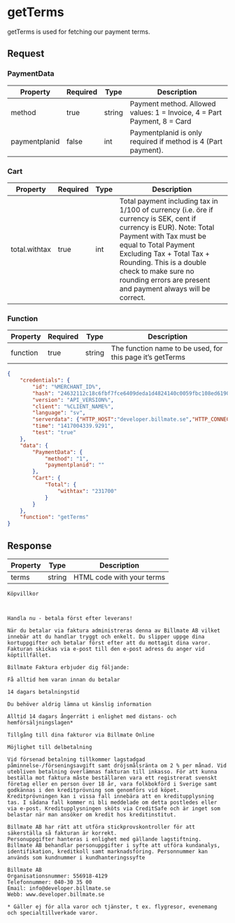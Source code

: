 # getTerms

getTerms is used for fetching our payment terms.

## Request

### PaymentData

| Property      | Required | Type   | Description                                                             |
|---------------|----------|--------|-------------------------------------------------------------------------|
| method        | true     | string | Payment method. Allowed values: 1 = Invoice, 4 = Part Payment, 8 = Card |
| paymentplanid | false    | int    | Paymentplanid is only required if method is 4 (Part payment).           |

### Cart

| Property      | Required | Type | Description                                                                                                                                                                                                                                                                                                       |
|---------------|----------|------|-------------------------------------------------------------------------------------------------------------------------------------------------------------------------------------------------------------------------------------------------------------------------------------------------------------------|
| total.withtax | true     | int  | Total payment including tax in 1/100 of currency (i.e. öre if currency is SEK, cent if currency is EUR). Note: Total Payment with Tax must be equal to Total Payment Excluding Tax + Total Tax + Rounding. This is a double check to make sure no rounding errors are present and payment always will be correct. |

### Function

| Property | Required | Type   | Description                                               |
|----------|----------|--------|-----------------------------------------------------------|
| function | true     | string | The function name to be used, for this page it’s getTerms |


```json
{
    "credentials": {
        "id": "%MERCHANT_ID%",
        "hash": "24632112c18c6fbf7fce6409deda1d4824140c0059fbc108ed6190934c47709caffcb8f8c47fd770ab53e4637e5dac1b8679faa30a248353775dbf336a67d202",
        "version": "API_VERSION%",
        "client": "%CLIENT_NAME%",
        "language": "sv",
        "serverdata": {"HTTP_HOST":"developer.billmate.se","HTTP_CONNECTION":"keep-alive","HTTP_CACHE_CONTROL":"max-age=0","HTTP_ACCEPT":"text\/html,application\/xhtml+xml,application\/xml;q=0.9,image\/webp,*\/*;q=0.8","HTTP_USER_AGENT":"Mozilla\/5.0 (Macintosh; Intel Mac OS X 10_10_1) AppleWebKit\/537.36 (KHTML, like Gecko) Chrome\/39.0.2171.95 Safari\/537.36","HTTP_ACCEPT_ENCODING":"gzip, deflate, sdch","HTTP_ACCEPT_LANGUAGE":"en-US,en;q=0.8","PATH":"\/sbin:\/usr\/sbin:\/bin:\/usr\/bin","SERVER_SOFTWARE":"Apache\/2.2.26 (Amazon)","SERVER_NAME":"developer.billmate.se","SERVER_ADDR":"172.31.22.88","SERVER_PORT":"80","REMOTE_ADDR":"2.71.114.219","REMOTE_PORT":"53241","GATEWAY_INTERFACE":"CGI\/1.1","SERVER_PROTOCOL":"HTTP\/1.1","REQUEST_METHOD":"GET","QUERY_STRING":"","REQUEST_TIME":1421313644},
        "time": "1417004339.9291",
        "test": "true"
    },
    "data": {
        "PaymentData": {
            "method": "1",
            "paymentplanid": ""
        },
        "Cart": {
            "Total": {
                "withtax": "231700"
            }
        }
    },
    "function": "getTerms"
}
```

## Response

| Property | Type   | Description               |
|----------|--------|---------------------------|
| terms    | string | HTML code with your terms |

```text
Köpvillkor



Handla nu - betala först efter leverans!

När du betalar via faktura administreras denna av Billmate AB vilket innebär att du handlar tryggt och enkelt. Du slipper uppge dina kortuppgifter och betalar först efter att du mottagit dina varor. Fakturan skickas via e-post till den e-post adress du anger vid köptillfället.

Billmate Faktura erbjuder dig följande:

Få alltid hem varan innan du betalar

14 dagars betalningstid

Du behöver aldrig lämna ut känslig information

Alltid 14 dagars ångerrätt i enlighet med distans- och hemförsäljningslagen*

Tillgång till dina fakturor via Billmate Online

Möjlighet till delbetalning

Vid försenad betalning tillkommer lagstadgad påminnelse-/förseningsavgift samt dröjsmålsränta om 2 % per månad. Vid utebliven betalning överlämnas fakturan till inkasso. För att kunna beställa mot faktura måste beställaren vara ett registrerat svenskt företag eller en person över 18 år, vara folkbokförd i Sverige samt godkännas i den kreditprövning som genomförs vid köpet. Kreditprövningen kan i vissa fall innebära att en kreditupplysning tas. I sådana fall kommer ni bli meddelade om detta postledes eller via e-post. Kreditupplysningen sköts via CreditSafe och är inget som belastar när man ansöker om kredit hos kreditinstitut.

Billmate AB har rätt att utföra stickprovskontroller för att säkerställa så fakturan är korrekt.
Personuppgifter hanteras i enlighet med gällande lagstiftning. Billmate AB behandlar personuppgifter i syfte att utföra kundanalys, identifikation, kreditkoll samt marknadsföring. Personnummer kan används som kundnummer i kundhanteringssyfte

Billmate AB
Organisationsnummer: 556918-4129
Telefonnummer: 040-30 35 00
Email: info@developer.billmate.se
Webb: www.developer.billmate.se

* Gäller ej för alla varor och tjänster, t ex. flygresor, evenemang och specialtillverkade varor.
```